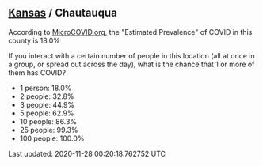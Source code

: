 
## [Kansas](/united-states/kansas) / Chautauqua

According to [MicroCOVID.org](http://microcovid.org),
the "Estimated Prevalence" of COVID in this county is 18.0%

If you interact with a certain number of people in this location
(all at once in a group, or spread out across the day), what is the chance that
1 or more of them has COVID?

- 1 person: 18.0%
- 2 people: 32.8%
- 3 people: 44.9%
- 5 people: 62.9%
- 10 people: 86.3%
- 25 people: 99.3%
- 100 people: 100.0%

Last updated: 2020-11-28 00:20:18.762752 UTC
